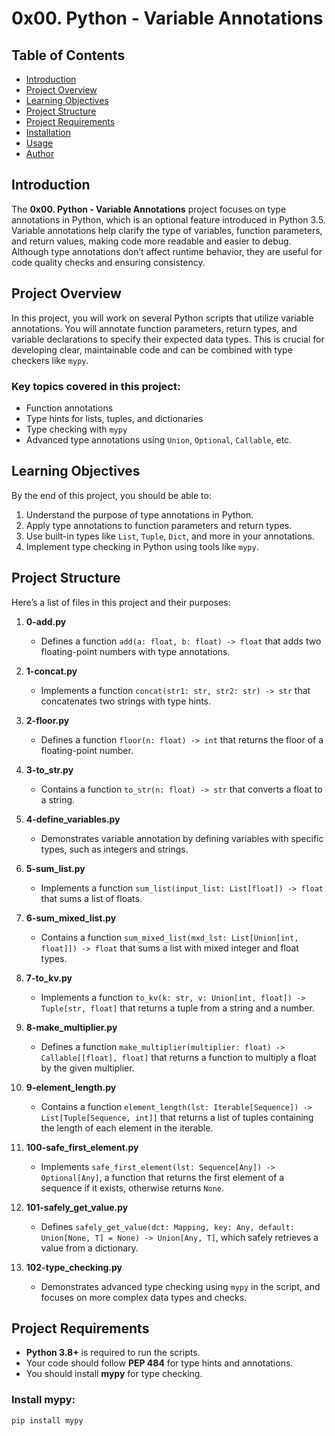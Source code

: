 # 0x00. Python - Variable Annotations

## Table of Contents
- [Introduction](#introduction)
- [Project Overview](#project-overview)
- [Learning Objectives](#learning-objectives)
- [Project Structure](#project-structure)
- [Project Requirements](#project-requirements)
- [Installation](#installation)
- [Usage](#usage)
- [Author](#author)

## Introduction
The **0x00. Python - Variable Annotations** project focuses on type annotations in Python, which is an optional feature introduced in Python 3.5. Variable annotations help clarify the type of variables, function parameters, and return values, making code more readable and easier to debug. Although type annotations don’t affect runtime behavior, they are useful for code quality checks and ensuring consistency.

## Project Overview
In this project, you will work on several Python scripts that utilize variable annotations. You will annotate function parameters, return types, and variable declarations to specify their expected data types. This is crucial for developing clear, maintainable code and can be combined with type checkers like `mypy`.

### Key topics covered in this project:
- Function annotations
- Type hints for lists, tuples, and dictionaries
- Type checking with `mypy`
- Advanced type annotations using `Union`, `Optional`, `Callable`, etc.

## Learning Objectives
By the end of this project, you should be able to:
1. Understand the purpose of type annotations in Python.
2. Apply type annotations to function parameters and return types.
3. Use built-in types like `List`, `Tuple`, `Dict`, and more in your annotations.
4. Implement type checking in Python using tools like `mypy`.

## Project Structure

Here’s a list of files in this project and their purposes:

1. **0-add.py**
   - Defines a function `add(a: float, b: float) -> float` that adds two floating-point numbers with type annotations.

2. **1-concat.py**
   - Implements a function `concat(str1: str, str2: str) -> str` that concatenates two strings with type hints.

3. **2-floor.py**
   - Defines a function `floor(n: float) -> int` that returns the floor of a floating-point number.

4. **3-to_str.py**
   - Contains a function `to_str(n: float) -> str` that converts a float to a string.

5. **4-define_variables.py**
   - Demonstrates variable annotation by defining variables with specific types, such as integers and strings.

6. **5-sum_list.py**
   - Implements a function `sum_list(input_list: List[float]) -> float` that sums a list of floats.

7. **6-sum_mixed_list.py**
   - Contains a function `sum_mixed_list(mxd_lst: List[Union[int, float]]) -> float` that sums a list with mixed integer and float types.

8. **7-to_kv.py**
   - Implements a function `to_kv(k: str, v: Union[int, float]) -> Tuple[str, float]` that returns a tuple from a string and a number.

9. **8-make_multiplier.py**
   - Defines a function `make_multiplier(multiplier: float) -> Callable[[float], float]` that returns a function to multiply a float by the given multiplier.

10. **9-element_length.py**
    - Contains a function `element_length(lst: Iterable[Sequence]) -> List[Tuple[Sequence, int]]` that returns a list of tuples containing the length of each element in the iterable.

11. **100-safe_first_element.py**
    - Implements `safe_first_element(lst: Sequence[Any]) -> Optional[Any]`, a function that returns the first element of a sequence if it exists, otherwise returns `None`.

12. **101-safely_get_value.py**
    - Defines `safely_get_value(dct: Mapping, key: Any, default: Union[None, T] = None) -> Union[Any, T]`, which safely retrieves a value from a dictionary.

13. **102-type_checking.py**
    - Demonstrates advanced type checking using `mypy` in the script, and focuses on more complex data types and checks.

## Project Requirements
- **Python 3.8+** is required to run the scripts.
- Your code should follow **PEP 484** for type hints and annotations.
- You should install **mypy** for type checking.
  
### Install mypy:
```bash
pip install mypy

